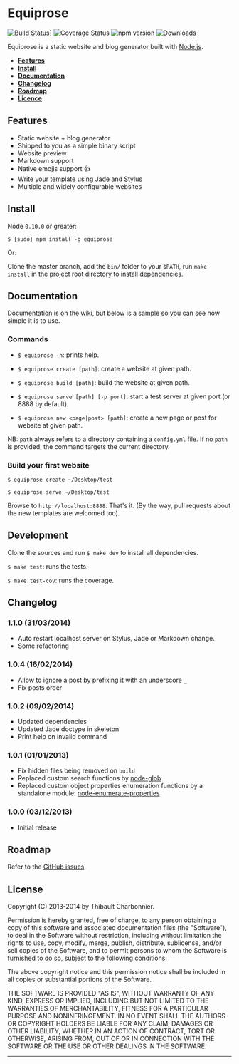 # Equiprose

![Build Status][travis-image]]
![Coverage Status][coveralls-image] 
![npm version][npm-version-image]
![Downloads][npm-downloads-image]

Equiprose is a static website and blog generator built with [Node.js](http://nodejs.org).

- **[Features](#features)**
- **[Install](#install)**
- **[Documentation](#documentation)**
- **[Changelog](#changelog)**
- **[Roadmap](#roadmap)**
- **[Licence](#licence)**

## Features

- Static website + blog generator
- Shipped to you as a simple binary script
- Website preview
- Markdown support
- Native emojis support :+1:
- Write your template using [Jade](http://jade-lang.com) and [Stylus](http://learnboost.github.io/stylus/)
- Multiple and widely configurable websites

## Install

Node `0.10.0` or greater:

```
$ [sudo] npm install -g equiprose
```

Or:

Clone the master branch, add the `bin/` folder to your `$PATH`, run `make install` in the project root directory to install dependencies.

## Documentation

[Documentation is on the wiki](https://github.com/thibaultCha/Equiprose/wiki), but below is a sample so you can see how simple it is to use.

### Commands

- `$ equiprose -h`: prints help.

- `$ equiprose create [path]`: create a website at given path.

- `$ equiprose build [path]`: build the website at given path.

- `$ equiprose serve [path] [-p port]`: start a test server at given port (or 8888 by default).

- `$ equiprose new <page|post> [path]`: create a new page or post for website at given path.

NB: `path` always refers to a directory containing a `config.yml` file. If no `path` is provided, the command targets the current directory.

### Build your first website

`$ equiprose create ~/Desktop/test`

`$ equiprose serve ~/Desktop/test`

Browse to `http://localhost:8888`. That's it. (By the way, pull requests about the new templates are welcomed too).

## Development

Clone the sources and run `$ make dev` to install all dependencies.

`$ make test`: runs the tests.

`$ make test-cov`: runs the coverage.

## Changelog

### 1.1.0 (31/03/2014)
* Auto restart localhost server on Stylus, Jade or Markdown change.
* Some refactoring

### 1.0.4 (16/02/2014)
* Allow to ignore a post by prefixing it with an underscore `_`
* Fix posts order

### 1.0.2 (09/02/2014)
* Updated dependencies
* Updated Jade doctype in skeleton
* Print help on invalid command

### 1.0.1 (01/01/2013)
* Fix hidden files being removed on `build`
* Replaced custom search functions by [node-glob](https://github.com/isaacs/node-glob)
* Replaced custom object properties enumeration functions by a standalone module: [node-enumerate-properties](https://github.com/thibaultCha/node-enumerate-properties)

### 1.0.0 (03/12/2013)
* Initial release

## Roadmap

Refer to the [GitHub issues](https://github.com/thibaultCha/Equiprose/issues).

## License

Copyright (C) 2013-2014 by Thibault Charbonnier.

Permission is hereby granted, free of charge, to any person obtaining a copy of this software and associated documentation files (the "Software"), to deal in the Software without restriction, including without limitation the rights to use, copy, modify, merge, publish, distribute, sublicense, and/or sell copies of the Software, and to permit persons to whom the Software is furnished to do so, subject to the following conditions:

The above copyright notice and this permission notice shall be included in all copies or substantial portions of the Software.

THE SOFTWARE IS PROVIDED "AS IS", WITHOUT WARRANTY OF ANY KIND, EXPRESS OR IMPLIED, INCLUDING BUT NOT LIMITED TO THE WARRANTIES OF MERCHANTABILITY, FITNESS FOR A PARTICULAR PURPOSE AND NONINFRINGEMENT. IN NO EVENT SHALL THE AUTHORS OR COPYRIGHT HOLDERS BE LIABLE FOR ANY CLAIM, DAMAGES OR OTHER LIABILITY, WHETHER IN AN ACTION OF CONTRACT, TORT OR OTHERWISE, ARISING FROM, OUT OF OR IN CONNECTION WITH THE SOFTWARE OR THE USE OR OTHER DEALINGS IN THE SOFTWARE.

---

[travis-image]: https://img.shields.io/travis/thibaultCha/Equiprose.svg?style=flat

[coveralls-image]: https://img.shields.io/coveralls/thibaultCha/Equiprose/master.svg?style=flat

[npm-version-image]: https://img.shields.io/npm/v/equiprose.svg?style=flat

[npm-downloads-image]: https://img.shields.io/npm/dm/equiprose.svg?style=flat
